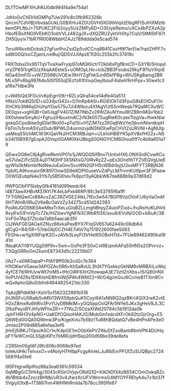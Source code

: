 DLfTOwMFXHJhKU0db994f4a9e754a1

JdHoGvChEh1dGMPq7Uw291c8c0fb962326b
Qncm7CdVlBjVbvdaGUkLG0BXHiJ4ZOUGVH0XG9ihVqilzElbgRFt5uIHXMztbkem5PLftbJ+7SPUKC2F0i2oyy5UzZMPy6D+O3lUykRemo/uXCs4bPZXzA2pHbofEBsXNG9VEbKO3obVVLz482gJX+dXQZRUZyktVh0ty7CqV/StMI5tF87tZH5QyyIx71bR7fR008WbbHZAJz789ddda0e5cad574

7oruW8sxtbDcksk27gFunfhoZsd2p5vdCCnq8B41CsxHNf7erElw7nptZHPF7vsd8IG0Q/soCZjamLnxl8uj/QD5VJJIApzETt30c255b2fc37419c

FRXTtdsxDlx951TqVTvaXwFryip97oMQKlictrTOkb8xPgfBmCD+GXYB/5HopdvryZP65I1rgKG/zXkqAAEeteS+uOMOpLHo+lcbZBB3Fsiubs29kyF97luVXipiENOa40mF0/+xW7Zl588UVOEw7AHYZgFhkSJnR5kfPBg+WiUSKg8amg2BRMLo5Pv6bg997A4u5ISf55SqDEzfz61tVivpGeylbouF4sbeVRrHFpx+30we1c3a16e71dbe3fe

z+Wd5iQd3FDuVvKpEgrr09/+RZLxQIra54ce14dfe40a513
HNzU7ok8Q5/ID+sO34jcG42x+O7mRp8A5l+RGiElOkTd3FpuG8sEOtDuFOnXHCKb3NMqGhUhpYGw575u7Ji4Wlbzu4XfAgVUt5SmWeqb79QaMCXuWCDE0qsx+xgHQB+0elUqgFV4G1Z/M7lNbZx28WZAuNYmuI8fZB9mMQv1bb20X0shew5myAU+FghuziHbuxlmAC2rN3k0575ugRieK0czexTtzgVa+lhwkNiwgskqGCpo8iee0glDleI1Ro00+pTq1Si+H1Z/M7sz3XGq8WzYej1jbvmNIsntkipHFbTm7s5rmA5VyzDub/BPWLD4uirmzvjdN3N0XwPpCHVtZsURVNI+AgNUtpueMeq55IchMCW3KiQaVNJ/HCM3RBJqm+ULkhiiHB8YK5pXV8xfHO2x+N5b34t15BXR7gEopA20Vsp0GAM0XkUBbgS0GNGYtCM6Ghxa5ff7c4b9a851a79

QEwxOG6eC8j4gRveRkmVP01x1jJWQDQ5lfBnv7UntIxHXILONXSn9CvwKCsw57UwZ/FcSDE4uDTM3HF3XSNXsG70IRvRzZZ+pEs3Ond1tiTFZVEQVgUieEqyWls0kMomb1NdNwJuEaGm/SvuWN2QFHScWBdrbyjU3xsMFYT2RBjN36YpbXLA9hvxuori5K897OnwSD9eKDPI0uoeVuZdPyLM7rvmKUtfpor3F3PaewO0WGEubpN4e3Yb7sSB5Xhev7k6pcf3yAQbkW67de888b9a37d69d2

lfWPGObFPSlxbyGfb4181d099eedc64
I4B73awXHBvM37AYl7K4eLbPxk46RP/8fc3e53795f6a1ff
TFTi5NQwiCvB8AcxZaC3RZVGEZ4tkL7fEo3w547BGPBVpOVoF/J6yVaOnAf0HTWmR/llRu2VKeBcOaVzZy34275cd51d242393
PoiAtlJQO5NE0AwMbxTrXeLuGisBZLLmghBhyyZ4uioPZixd+/huRsHuKIJhVdRxyIFe51FmVpTc7Zk/IHZltwvYgNFN3CWbR1I3X/sou9/EVoN/GOD+k8iuK/3BVxF0o7Ap37Ztcda7a6b5aacab35f
ClJWkFGEQAOaXZNyz86xkaPexBYX7FIqGV657a62449c08db64
glCgG+R4/5R+57nbG6jGCZH4E7iAV/7q751922600fae5083
FEGhk+wYgXl9lFqrK2O+zAVb3LeyFI3VHel65OBxH7ld+7FUe89462490ba1941d
INsqKA7i18YUQgS9P9v+5om+OoPe3FS0xCxtREqmAAFq55HN5s2GPnrvz+T3QgGRRoOmZksinE87343d5c22210b07

i/Az7+si0MGapaP+PIAY8ff50b2cd2c7e364
H1tOKwrVGasw3APOZAc0R6vXtiSaRoUL3hSt7YGekkzGkNM9vMRBXiLuWoj4yfCE7d/RHUvwWt7niM5+tHcOiRF6XH2ltowapA3E73ztlZnXbs+t5/Q80nNX0oPUV4Z6s1DXKtsHD8fmiWj5PAh4WM22+W/G4g/mGvJ6Ccme81TXm8CvwQvAphoQ8oD/bfn64644825421dc330

TqAzjBPdkKM+XsiV5cf562322891b518
jHJNSFvU5Ratb5vM5i13WX59pbQuK5Coyi9A1xNNRQ2qzBKrl4QIX2reK2vtEH2xZ8mxRu6hRlv3PvYUyDBMklM+yGQSppOoQFAr5NYeSJKx3gHeV8JL3C2fbzPeyoRYJhfyWFhxZR++77KcZ/SOzaXIWd20794c5b1912da0b
JphFH6H3V4pNG+UaKDfOQisoHAKJG/Mob0m1vdcdXFrOk92tzGjrOrg+E5Q6WEd0GQA0QWmw3Po/KigeXvlu7b58z1TuR8hBQdatQ7vBe4HPnAPe3e0JmIao2P09d885a6efaa3ef6
jHvEj5IBKJT0ps/A5Cr1n/K4pGE1mO0bXkPVZINuDfZxoBanldNmVPK4DUHqpFY1kWCmGLSSjjbXlPz7bMRUjdHSkp200d56be39de8efa

//2R5Im05gf4FJ9fc606c9068e97ed
tolek/dHk/TeIvxxO+v4RolyH7HIbpFcgyAIvleLJu8IbExrPFOfZuSUQBpc27245681f4a5fe6

i9SFHgrwRpiflsz88a3ea6361c59534
0qMBgG/C5HI4gj/3043cRSirOVjqvORdQ1Q+KAOtDfX4zB834COmOokqRZc4b1Btbb4xZzo/zBHMji/uR3v4JtwzXcUFVWnrmsG4MYOYFREtyA4u7x1bt37f5VgiyIOtxB+f73867nm4WHNhRmlda7b78cc395ffe67
